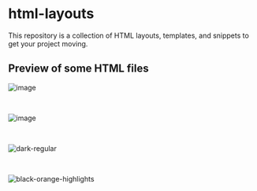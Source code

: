 # html-layouts
This repository is a collection of HTML layouts, templates, and snippets to get your project moving.


## Preview of some HTML files

![image](https://github.com/user-attachments/assets/b2843573-766d-4171-bda3-71abcb0fdcd0)

<br>

![image](https://github.com/user-attachments/assets/86851304-b310-4077-ae64-9a3532029c54)

<br>

![dark-regular](https://github.com/user-attachments/assets/ef787640-a6e6-4ba6-9915-4cdb794f1841)

<br>

![black-orange-highlights](https://github.com/user-attachments/assets/a9fd07f8-5d47-4c6a-9f3d-1c8d7952d308)



